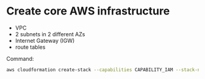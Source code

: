 # Create core AWS infrastructure

- VPC
- 2 subnets in 2 different AZs
- Internet Gateway (IGW)
- route tables

Command:

```bash
aws cloudformation create-stack --capabilities CAPABILITY_IAM --stack-name ecs-core-infrastructure --template-body file://./core-infrastructure-setup.yml
```